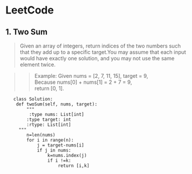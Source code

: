 # LeetCode

## 1. Two Sum</br>
> Given an array of integers, return indices of the two numbers such that they add up to a specific target.You may assume that each input would have exactly one solution, and you may not use the same element twice.

>> Example:
Given nums = [2, 7, 11, 15], target = 9,</br>
Because nums[0] + nums[1] = 2 + 7 = 9,</br>
return [0, 1]. 

       class Solution:
        def twoSum(self, nums, target):
            """
             :type nums: List[int]
            :type target: int
            :rtype: List[int]
         """
            n=len(nums)
            for i in range(n):
                j = target-nums[i]
                if j in nums:
                    k=nums.index(j)
                    if i !=k:
                        return [i,k]
